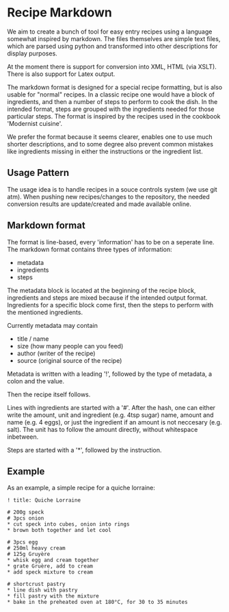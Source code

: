 Recipe Markdown
===============

We aim to create a bunch of tool for easy entry recipes using a language somewhat inspired by markdown.
The files themselves are simple text files, which are parsed using python and transformed into
other descriptions for display purposes.

At the moment there is support for conversion into XML, HTML (via XSLT). There is also support for Latex output.

The markdown format is designed for a special recipe formatting, but is also usable for "normal" recipes.
In a classic recipe one would have a block of ingredients, and then a number of steps to perform to cook the dish.
In the intended format, steps are grouped with the ingredients needed for those particular steps. The format is
inspired by the recipes used in the cookbook 'Modernist cuisine'.

We prefer the format because it seems clearer, enables one to use much shorter descriptions, and to some degree also
prevent common mistakes like ingredients missing in either the instructions or the ingredient list.

Usage Pattern
-------------

The usage idea is to handle recipes in a souce controls system (we use git atm). When pushing new recipes/changes
to the repository, the needed conversion results are update/created and made available online.

Markdown format
---------------

The format is line-based, every 'information' has to be on a seperate line.
The markdown format contains three types of information:
- metadata
- ingredients
- steps

The metadata block is located at the beginning of the recipe block, ingredients and steps are mixed because
if the intended output format. Ingredients for a specific block come first, then the steps to perform with the
mentioned ingredients.

Currently metadata may contain
- title / name
- size (how many people can you feed)
- author (writer of the recipe)
- source (original source of the recipe)

Metadata is written with a leading '!', followed by the type of metadata, a colon and the value.

Then the recipe itself follows.

Lines with ingredients are started with a '#'. After the hash, one can either
write the amount, unit and ingredient (e.g. 4tsp sugar) name, amount and name
(e.g. 4 eggs), or just the ingredient if an amount is not neccesary (e.g.
salt). The unit has to follow the amount directly, without whitespace
inbetween.

Steps are started with a '\*', followed by the instruction.

Example
-------

As an example, a simple recipe for a quiche lorraine:

    ! title: Quiche Lorraine

    # 200g speck
    # 3pcs onion
    * cut speck into cubes, onion into rings
    * brown both together and let cool
    
    # 3pcs egg
    # 250ml heavy cream
    # 125g Gruyère
    * whisk egg and cream together
    * grate Gruère, add to cream
    * add speck mixture to cream
    
    # shortcrust pastry
    * line dish with pastry
    * fill pastry with the mixture
    * bake in the preheated oven at 180°C, for 30 to 35 minutes
